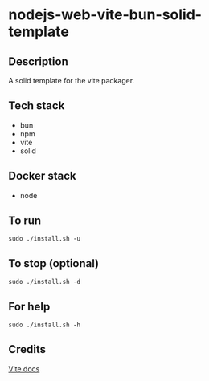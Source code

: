 # nodejs-web-vite-bun-solid-template

## Description
A solid template for the vite packager.

## Tech stack
- bun
- npm
- vite
- solid

## Docker stack
- node

## To run
`sudo ./install.sh -u`

## To stop (optional)
`sudo ./install.sh -d`

## For help
`sudo ./install.sh -h`

## Credits
[Vite docs](https://vitejs.dev/guide/)
